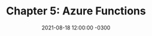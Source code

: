 ---
layout: post
title: 'Chapter 5: Azure Functions'
description: 'FaaS czyli Azure funkcje'
date:   2021-08-18 12:00:00 -0300
categories: start blog
by: 'JL'
icon: 'cloud'
questions:
  - question: 'TBA'
    answer: ''
    ytlink: "https://youtube.com/playlist?list=PLC5LIX9Pfs1XyT8wVGmYCAMk2z24B08v5"
    date:    2022-01-01 12:00:00 -0300
---